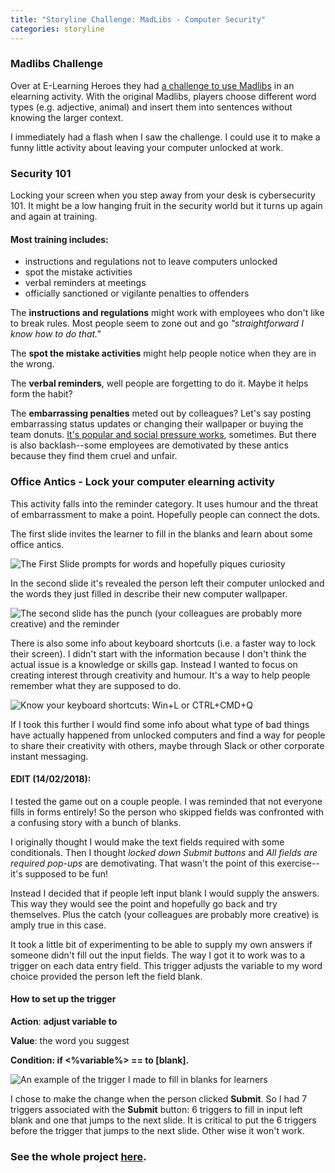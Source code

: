 ```yaml
---
title: "Storyline Challenge: MadLibs - Computer Security"
categories: storyline
---
```


### Madlibs Challenge
Over at E-Learning Heroes they had [a challenge to use Madlibs](https://community.articulate.com/articles/using-mad-libs-to-create-elearning-word-games?page=1) in an elearning activity. With the original Madlibs, players choose different word types (e.g. adjective, animal) and insert them into sentences without knowing the larger context.

I immediately had a flash when I saw the challenge. I could use it to make a funny little activity about leaving your computer unlocked at work. 

### Security 101
Locking your screen when you step away from your desk is cybersecurity 101. It might be a low hanging fruit in the security world but it turns up again and again at training.

#### Most training includes:
- instructions and regulations not to leave computers unlocked
- spot the mistake activities
- verbal reminders at meetings
- officially sanctioned or vigilante penalties to offenders

The **instructions and regulations** might work with employees who don't like to break rules. Most people seem to zone out and go *"straightforward I know how to do that."*

The **spot the mistake activities** might help people notice when they are in the wrong.

The **verbal reminders**, well people are forgetting to do it. Maybe it helps form the habit?

The **embarrassing penalties** meted out by colleagues? Let's say posting embarrassing status updates or changing their wallpaper or buying the team donuts. [It's popular and social pressure works](https://www.troyhunt.com/40-inappropriate-actions-to-take/), sometimes. But there is also backlash--some employees are demotivated by these antics because they find them cruel and unfair.

### Office Antics - Lock your computer elearning activity
This activity falls into the reminder category. It uses humour and the threat of embarrassment to make a point. Hopefully people can connect the dots.

The first slide invites the learner to fill in the blanks and learn about some office antics.

![The First Slide prompts for words and hopefully piques curiosity](/blog/assets/images/lockscreen1.PNG)


In the second slide it's revealed the person left their computer unlocked and the words they just filled in describe their new computer wallpaper.

![The second slide has the punch (your colleagues are probably more creative) and the reminder](/blog/assets/images/lockscreen2.PNG)

There is also some info about keyboard shortcuts (i.e. a faster way to lock their screen). I didn't start with the information because I don't think the actual issue is a knowledge or skills gap. Instead I wanted to focus on creating interest through creativity and humour. It's a way to help people remember what they are supposed to do.

![Know your keyboard shortcuts: Win+L or CTRL+CMD+Q](/blog/assets/images/screenlock_shortcuts.PNG)

If I took this further I would find some info about what type of bad things have actually happened from unlocked computers and find a way for people to share their creativity with others, maybe through Slack or other corporate instant messaging.

#### EDIT (14/02/2018): 
I tested the game out on a couple people. I was reminded that not everyone fills in forms entirely! So the person who skipped fields was confronted with a confusing story with a bunch of blanks.

I originally thought I would make the text fields required with some conditionals. Then I thought *locked down Submit buttons* and *All fields are required pop-ups* are demotivating. That wasn't the point of this exercise--it's supposed to be fun! 

Instead I decided that if people left input blank I would supply the answers. This way they would see the point and hopefully go back and try themselves. Plus the catch (your colleagues are probably more creative) is amply true in this case. 

It took a little bit of experimenting to be able to supply my own answers if someone didn't fill out the input fields. The way I got it to work was to a trigger on each data entry field. This trigger adjusts the variable to my word choice provided the person left the field blank.

#### How to set up the trigger

**Action**: **adjust variable to**

**Value**: the word you suggest

**Condition: if <%variable%> == to [blank].**

![An example of the trigger I made to fill in blanks for learners](/blog/assets/images/trigger_changevariable.PNG)

I chose to make the change when the person clicked **Submit**. So I had 7 triggers associated with the **Submit** button: 6 triggers to fill in input left blank and one that jumps to the next slide. It is critical to put the 6 triggers before the trigger that jumps to the next slide. Other wise it won't work.


### See the whole project [here](http://jessicagrosman.ca/lock/story_html5.html).



